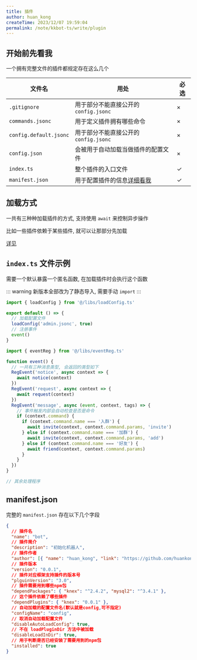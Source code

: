 ```yaml
---
title: 插件
author: huan_kong
createTime: 2023/12/07 19:59:04
permalink: /note/kkbot-ts/write/plugin
---
```


## 开始前先看我

一个拥有完整文件的插件都规定存在这么几个

| 文件名                 | 用处                                         | 必选 |
| ---------------------- | -------------------------------------------- | ---- |
| `.gitignore`           | 用于部分不能直接公开的 `config.jsonc`        | ×    |
| `commands.jsonc`       | 用于定义插件拥有哪些命令                     | ×    |
| `config.default.jsonc` | 用于部分不能直接公开的 `config.jsonc`        | ×    |
| `config.json`          | 会被用于自动加载当做插件的配置文件           | ×    |
| `index.ts`             | 整个插件的入口文件                           | ✓    |
| `manifest.json`        | 用于配置插件的信息[详细看我](#manifest-json) | ✓    |

## 加载方式

一共有三种种加载插件的方式, 支持使用 `await` 来控制异步操作

比如一些插件依赖于某些插件, 就可以让那部分先加载

[详见](../libs/loadPlugin.md)

## `index.ts` 文件示例

需要一个默认暴露一个匿名函数, 
在加载插件时会执行这个函数

::: warning
新版本全部改为了静态导入, 需要手动 `import`
:::

```javascript
import { loadConfig } from '@/libs/loadConfig.ts'

export default () => {
  // 加载配置文件
  loadConfig('admin.jsonc', true)
  // 注册事件
  event()
}

import { eventReg } from '@/libs/eventReg.ts'

function event() {
  // 一共有三种消息类型, 会返回的类型如下
  RegEvent('notice', async context => {
    await notice(context)
  })
  RegEvent('request', async context => {
    await request(context)
  })
  RegEvent('message', async (event, context, tags) => {
    // 事件触发内部会自动检查是否是命令
    if (context.command) {
      if (context.command.name === '入群') {
        await invite(context, context.command.params, 'invite')
      } else if (context.command.name === '加群') {
        await invite(context, context.command.params, 'add')
      } else if (context.command.name === '好友') {
        await friend(context, context.command.params)
      }
    }
  })
}

// 其余处理程序
```

## manifest.json

完整的 `manifest.json` 存在以下几个字段

```json
{
  // 插件名
  "name": "bot",
  // 插件简介
  "description": "初始化机器人",
  // 插件作者
  "author": [{ "name": "huan_kong", "link": "https://github.com/huankong233" }],
  // 插件版本
  "version": "0.0.1",
  // 插件对应框架支持插件的版本号
  "plguinVersion": "3.0",
  // 插件需要用到哪些npm包
  "dependPackages": { "knex": "^2.4.2", "mysql2": "^3.4.1" },
  // 这个插件依赖了哪些插件
  "dependPlugins": { "knex": "0.0.1" },
  // 自动加载的配置文件名(默认就是config,可不指定)
  "configName": "config",
  // 取消自动加载配置文件
  "disableAutoLoadConfig": true,
  // 不在 loadPluginDir 方法中被加载
  "disableLoadInDir": true,
  // 用于判断是否已经安装了需要用到的npm包
  "installed": true
}
```
